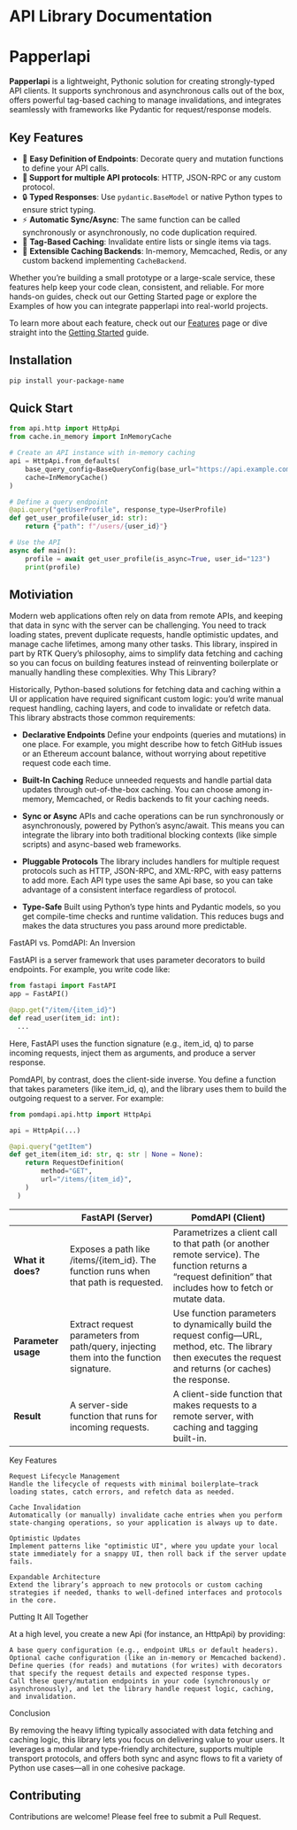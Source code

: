 # API Library Documentation

# Papperlapi

**Papperlapi** is a lightweight, Pythonic solution for creating strongly-typed API clients. 
It supports synchronous and asynchronous calls out of the box, offers powerful tag-based caching 
to manage invalidations, and integrates seamlessly with frameworks like Pydantic for request/response models.

## Key Features

-  🎯 **Easy Definition of Endpoints**: Decorate query and mutation functions to define your API calls. 
- **🚀 Support for multiple API protocols**: HTTP, JSON-RPC or any custom protocol.
- 🔒 **Typed Responses**: Use `pydantic.BaseModel` or native Python types to ensure strict typing.
- ⚡ **Automatic Sync/Async**: The same function can be called synchronously or asynchronously, no code duplication required.
- 🔖 **Tag-Based Caching**: Invalidate entire lists or single items via tags.
- 💾 **Extensible Caching Backends**: In-memory, Memcached, Redis, or any custom backend implementing `CacheBackend`.

Whether you’re building a small prototype or a large-scale service, these features help keep your code clean, consistent, and reliable. For more hands-on guides, check out our Getting Started page or explore the Examples of how you can integrate papperlapi into real-world projects.

To learn more about each feature, check out our [Features](features.md) page or dive straight into the [Getting Started](getting-started.md) guide.


## Installation

```bash
pip install your-package-name
```

## Quick Start

```python
from api.http import HttpApi
from cache.in_memory import InMemoryCache

# Create an API instance with in-memory caching
api = HttpApi.from_defaults(
    base_query_config=BaseQueryConfig(base_url="https://api.example.com"),
    cache=InMemoryCache()
)

# Define a query endpoint
@api.query("getUserProfile", response_type=UserProfile)
def get_user_profile(user_id: str):
    return {"path": f"/users/{user_id}"}

# Use the API
async def main():
    profile = await get_user_profile(is_async=True, user_id="123")
    print(profile)
```
## Motiviation

Modern web applications often rely on data from remote APIs, and keeping that data in sync with the server can be challenging. You need to track loading states, prevent duplicate requests, handle optimistic updates, and manage cache lifetimes, among many other tasks. This library, inspired in part by RTK Query’s philosophy, aims to simplify data fetching and caching so you can focus on building features instead of reinventing boilerplate or manually handling these complexities.
Why This Library?

Historically, Python-based solutions for fetching data and caching within a UI or application have required significant custom logic: you’d write manual request handling, caching layers, and code to invalidate or refetch data. This library abstracts those common requirements:

 - **Declarative Endpoints**
  Define your endpoints (queries and mutations) in one place. For example, you might describe how to fetch GitHub issues or an Ethereum account balance, without worrying about repetitive request code each time.

 - **Built-In Caching**
    Reduce unneeded requests and handle partial data updates through out-of-the-box caching. You can choose among in-memory, Memcached, or Redis backends to fit your caching needs.

 - **Sync or Async**
    APIs and cache operations can be run synchronously or asynchronously, powered by Python’s async/await. This means you can integrate the library into both traditional blocking contexts (like simple scripts) and async-based web frameworks.

 - **Pluggable Protocols**
    The library includes handlers for multiple request protocols such as HTTP, JSON-RPC, and XML-RPC, with easy patterns to add more. Each API type uses the same Api base, so you can take advantage of a consistent interface regardless of protocol.

 - **Type-Safe**
    Built using Python’s type hints and Pydantic models, so you get compile-time checks and runtime validation. This reduces bugs and makes the data structures you pass around more predictable.

FastAPI vs. PomdAPI: An Inversion

FastAPI is a server framework that uses parameter decorators to build endpoints. For example, you write code like:

```python
from fastapi import FastAPI
app = FastAPI()

@app.get("/item/{item_id}")
def read_user(item_id: int):
  ...
```
Here, FastAPI uses the function signature (e.g., item_id, q) to parse incoming requests, inject them as arguments, and produce a server response.

PomdAPI, by contrast, does the client-side inverse. You define a function that takes parameters (like item_id, q), and the library uses them to build the outgoing request to a server. For example:

```python
from pomdapi.api.http import HttpApi

api = HttpApi(...)

@api.query("getItem")
def get_item(item_id: str, q: str | None = None):
    return RequestDefinition(
        method="GET",
        url="/items/{item_id}",
    )
  )
```
|   | FastAPI (Server) | PomdAPI (Client) |
|---|---|---|
| **What it does?** | Exposes a path like /items/{item_id}. The function runs when that path is requested. | Parametrizes a client call to that path (or another remote service). The function returns a “request definition” that includes how to fetch or mutate data. |
| **Parameter usage** | Extract request parameters from path/query, injecting them into the function signature. | Use function parameters to dynamically build the request config—URL, method, etc. The library then executes the request and returns (or caches) the response. |
| **Result** | A server-side function that runs for incoming requests. | A client-side function that makes requests to a remote server, with caching and tagging built-in. |




Key Features

    Request Lifecycle Management
    Handle the lifecycle of requests with minimal boilerplate—track loading states, catch errors, and refetch data as needed.

    Cache Invalidation
    Automatically (or manually) invalidate cache entries when you perform state-changing operations, so your application is always up to date.

    Optimistic Updates
    Implement patterns like "optimistic UI", where you update your local state immediately for a snappy UI, then roll back if the server update fails.

    Expandable Architecture
    Extend the library’s approach to new protocols or custom caching strategies if needed, thanks to well-defined interfaces and protocols in the core.

Putting It All Together

At a high level, you create a new Api (for instance, an HttpApi) by providing:

    A base query configuration (e.g., endpoint URLs or default headers).
    Optional cache configuration (like an in-memory or Memcached backend).
    Define queries (for reads) and mutations (for writes) with decorators that specify the request details and expected response types.
    Call these query/mutation endpoints in your code (synchronously or asynchronously), and let the library handle request logic, caching, and invalidation.

Conclusion

By removing the heavy lifting typically associated with data fetching and caching logic, this library lets you focus on delivering value to your users. It leverages a modular and type-friendly architecture, supports multiple transport protocols, and offers both sync and async flows to fit a variety of Python use cases—all in one cohesive package.

## Contributing

Contributions are welcome! Please feel free to submit a Pull Request.
